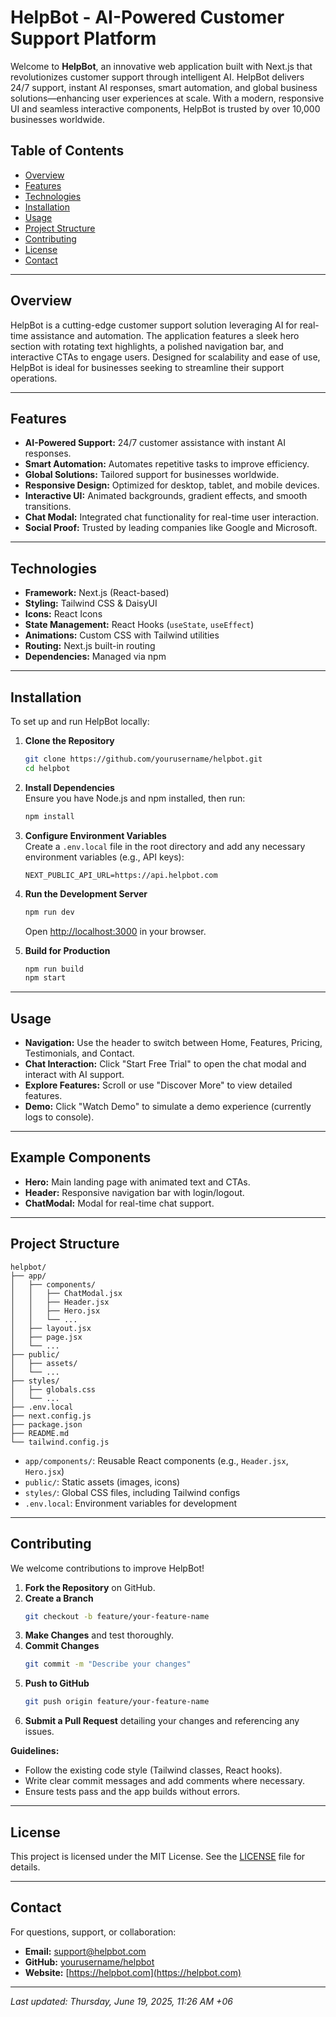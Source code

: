 # HelpBot - AI-Powered Customer Support Platform

Welcome to **HelpBot**, an innovative web application built with Next.js that revolutionizes customer support through intelligent AI. HelpBot delivers 24/7 support, instant AI responses, smart automation, and global business solutions—enhancing user experiences at scale. With a modern, responsive UI and seamless interactive components, HelpBot is trusted by over 10,000 businesses worldwide.

## Table of Contents

- [Overview](#overview)
- [Features](#features)
- [Technologies](#technologies)
- [Installation](#installation)
- [Usage](#usage)
- [Project Structure](#project-structure)
- [Contributing](#contributing)
- [License](#license)
- [Contact](#contact)

---

## Overview

HelpBot is a cutting-edge customer support solution leveraging AI for real-time assistance and automation. The application features a sleek hero section with rotating text highlights, a polished navigation bar, and interactive CTAs to engage users. Designed for scalability and ease of use, HelpBot is ideal for businesses seeking to streamline their support operations.

---

## Features

- **AI-Powered Support:** 24/7 customer assistance with instant AI responses.
- **Smart Automation:** Automates repetitive tasks to improve efficiency.
- **Global Solutions:** Tailored support for businesses worldwide.
- **Responsive Design:** Optimized for desktop, tablet, and mobile devices.
- **Interactive UI:** Animated backgrounds, gradient effects, and smooth transitions.
- **Chat Modal:** Integrated chat functionality for real-time user interaction.
- **Social Proof:** Trusted by leading companies like Google and Microsoft.

---

## Technologies

- **Framework:** Next.js (React-based)
- **Styling:** Tailwind CSS & DaisyUI
- **Icons:** React Icons
- **State Management:** React Hooks (`useState`, `useEffect`)
- **Animations:** Custom CSS with Tailwind utilities
- **Routing:** Next.js built-in routing
- **Dependencies:** Managed via npm

---

## Installation

To set up and run HelpBot locally:

1. **Clone the Repository**
    ```bash
    git clone https://github.com/yourusername/helpbot.git
    cd helpbot
    ```

2. **Install Dependencies**  
    Ensure you have Node.js and npm installed, then run:
    ```bash
    npm install
    ```

3. **Configure Environment Variables**  
    Create a `.env.local` file in the root directory and add any necessary environment variables (e.g., API keys):
    ```
    NEXT_PUBLIC_API_URL=https://api.helpbot.com
    ```

4. **Run the Development Server**
    ```bash
    npm run dev
    ```
    Open [http://localhost:3000](http://localhost:3000) in your browser.

5. **Build for Production**
    ```bash
    npm run build
    npm start
    ```

---

## Usage

- **Navigation:** Use the header to switch between Home, Features, Pricing, Testimonials, and Contact.
- **Chat Interaction:** Click "Start Free Trial" to open the chat modal and interact with AI support.
- **Explore Features:** Scroll or use "Discover More" to view detailed features.
- **Demo:** Click "Watch Demo" to simulate a demo experience (currently logs to console).

---

## Example Components

- **Hero:** Main landing page with animated text and CTAs.
- **Header:** Responsive navigation bar with login/logout.
- **ChatModal:** Modal for real-time chat support.

---

## Project Structure

```
helpbot/
├── app/
│   ├── components/
│   │   ├── ChatModal.jsx
│   │   ├── Header.jsx
│   │   ├── Hero.jsx
│   │   └── ...
│   ├── layout.jsx
│   ├── page.jsx
│   └── ...
├── public/
│   ├── assets/
│   └── ...
├── styles/
│   ├── globals.css
│   └── ...
├── .env.local
├── next.config.js
├── package.json
├── README.md
└── tailwind.config.js
```

- `app/components/`: Reusable React components (e.g., `Header.jsx`, `Hero.jsx`)
- `public/`: Static assets (images, icons)
- `styles/`: Global CSS files, including Tailwind configs
- `.env.local`: Environment variables for development

---

## Contributing

We welcome contributions to improve HelpBot!

1. **Fork the Repository** on GitHub.
2. **Create a Branch**
    ```bash
    git checkout -b feature/your-feature-name
    ```
3. **Make Changes** and test thoroughly.
4. **Commit Changes**
    ```bash
    git commit -m "Describe your changes"
    ```
5. **Push to GitHub**
    ```bash
    git push origin feature/your-feature-name
    ```
6. **Submit a Pull Request** detailing your changes and referencing any issues.

**Guidelines:**

- Follow the existing code style (Tailwind classes, React hooks).
- Write clear commit messages and add comments where necessary.
- Ensure tests pass and the app builds without errors.

---

## License

This project is licensed under the MIT License. See the [LICENSE](LICENSE) file for details.

---

## Contact

For questions, support, or collaboration:

- **Email:** [support@helpbot.com](mailto:support@helpbot.com)
- **GitHub:** [yourusername/helpbot](https://github.com/yourusername/helpbot)
- **Website:** [https://helpbot.com](https://helpbot.com)

---

_Last updated: Thursday, June 19, 2025, 11:26 AM +06_
